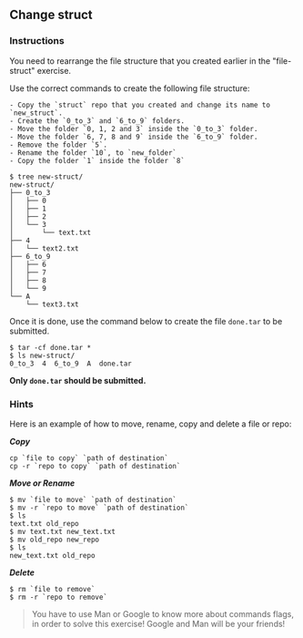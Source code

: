 ## Change struct

### Instructions

You need to rearrange the file structure that you created earlier in the "file-struct" exercise.

Use the correct commands to create the following file structure:

    - Copy the `struct` repo that you created and change its name to `new_struct`.
    - Create the `0_to_3` and `6_to_9` folders.
    - Move the folder `0, 1, 2 and 3` inside the `0_to_3` folder.
    - Move the folder `6, 7, 8 and 9` inside the `6_to_9` folder.
    - Remove the folder `5`.
    - Rename the folder `10`, to `new_folder`
    - Copy the folder `1` inside the folder `8`

```console
$ tree new-struct/
new-struct/
├── 0_to_3
│   ├── 0
│   ├── 1
│   ├── 2
│   └── 3
│       └── text.txt
├── 4
│   └── text2.txt
├── 6_to_9
│   ├── 6
│   ├── 7
│   ├── 8
│   └── 9
└── A
    └── text3.txt
```

Once it is done, use the command below to create the file `done.tar` to be submitted.

```console
$ tar -cf done.tar *
$ ls new-struct/
0_to_3  4  6_to_9  A  done.tar
```

**Only `done.tar` should be submitted.**

### Hints

Here is an example of how to move, rename, copy and delete a file or repo:

**_Copy_**

```console
cp `file to copy` `path of destination`
cp -r `repo to copy` `path of destination`
```

**_Move or Rename_**

```console
$ mv `file to move` `path of destination`
$ mv -r `repo to move` `path of destination`
$ ls
text.txt old_repo
$ mv text.txt new_text.txt
$ mv old_repo new_repo
$ ls
new_text.txt old_repo
```

**_Delete_**

```console
$ rm `file to remove`
$ rm -r `repo to remove`
```

> You have to use Man or Google to know more about commands flags, in order to solve this exercise!
> Google and Man will be your friends!
